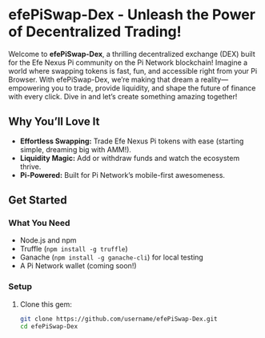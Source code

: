 # efePiSwap-Dex - Unleash the Power of Decentralized Trading!

Welcome to **efePiSwap-Dex**, a thrilling decentralized exchange (DEX) built for the Efe Nexus Pi community on the Pi Network blockchain! Imagine a world where swapping tokens is fast, fun, and accessible right from your Pi Browser. With efePiSwap-Dex, we’re making that dream a reality—empowering you to trade, provide liquidity, and shape the future of finance with every click. Dive in and let’s create something amazing together!

## Why You’ll Love It
- **Effortless Swapping:** Trade Efe Nexus Pi tokens with ease (starting simple, dreaming big with AMM!).
- **Liquidity Magic:** Add or withdraw funds and watch the ecosystem thrive.
- **Pi-Powered:** Built for Pi Network’s mobile-first awesomeness.

## Get Started

### What You Need
- Node.js and npm
- Truffle (`npm install -g truffle`)
- Ganache (`npm install -g ganache-cli`) for local testing
- A Pi Network wallet (coming soon!)

### Setup
1. Clone this gem:
   ```bash
   git clone https://github.com/username/efePiSwap-Dex.git
   cd efePiSwap-Dex

